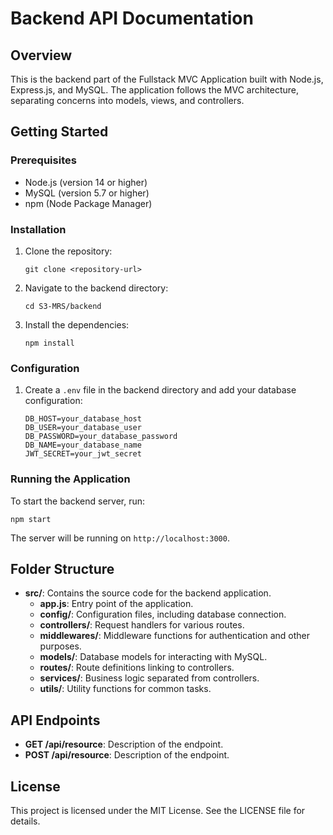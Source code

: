 # Backend API Documentation

## Overview

This is the backend part of the Fullstack MVC Application built with Node.js, Express.js, and MySQL. The application follows the MVC architecture, separating concerns into models, views, and controllers.

## Getting Started

### Prerequisites

- Node.js (version 14 or higher)
- MySQL (version 5.7 or higher)
- npm (Node Package Manager)

### Installation

1. Clone the repository:
   ```
   git clone <repository-url>
   ```
2. Navigate to the backend directory:
   ```
   cd S3-MRS/backend
   ```
3. Install the dependencies:
   ```
   npm install
   ```

### Configuration

1. Create a `.env` file in the backend directory and add your database configuration:
   ```
   DB_HOST=your_database_host
   DB_USER=your_database_user
   DB_PASSWORD=your_database_password
   DB_NAME=your_database_name
   JWT_SECRET=your_jwt_secret
   ```

### Running the Application

To start the backend server, run:

```
npm start
```

The server will be running on `http://localhost:3000`.

## Folder Structure

- **src/**: Contains the source code for the backend application.
  - **app.js**: Entry point of the application.
  - **config/**: Configuration files, including database connection.
  - **controllers/**: Request handlers for various routes.
  - **middlewares/**: Middleware functions for authentication and other purposes.
  - **models/**: Database models for interacting with MySQL.
  - **routes/**: Route definitions linking to controllers.
  - **services/**: Business logic separated from controllers.
  - **utils/**: Utility functions for common tasks.

## API Endpoints

- **GET /api/resource**: Description of the endpoint.
- **POST /api/resource**: Description of the endpoint.

## License

This project is licensed under the MIT License. See the LICENSE file for details.
